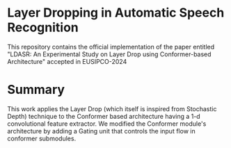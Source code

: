 # Layer Dropping in Automatic Speech Recognition
This repository contains the official implementation of the paper entitled "LDASR: An Experimental Study on Layer Drop using Conformer-based Architecture" accepted in EUSIPCO-2024 

# Summary
This work applies the Layer Drop (which itself is inspired from Stochastic Depth) technique to the Conformer based architecture having a 1-d convolutional feature extractor. We modified the Conformer module's architecture by adding a Gating unit that controls the input flow in conformer submodules.
